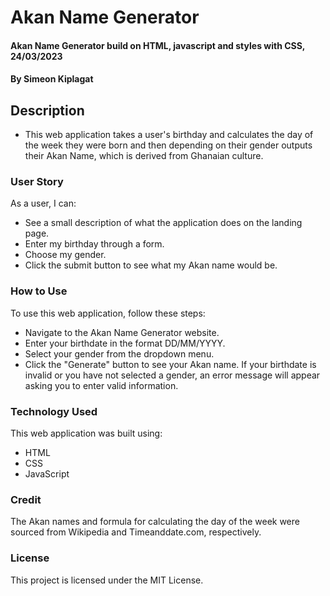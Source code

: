 # Akan Name Generator
#### Akan Name Generator build on HTML, javascript and styles with CSS, 24/03/2023
#### By **Simeon Kiplagat**
## Description
* This web application takes a user's birthday and calculates the day of the week they were born and then depending on their gender outputs their Akan Name, which is derived from Ghanaian culture.

### User Story
As a user, I can:
* See a small description of what the application does on the landing page.
* Enter my birthday through a form.
* Choose my gender.
* Click the submit button to see what my Akan name would be.
### How to Use
To use this web application, follow these steps:

* Navigate to the Akan Name Generator website.
* Enter your birthdate in the format DD/MM/YYYY.
* Select your gender from the dropdown menu.
* Click the "Generate" button to see your Akan name.
If your birthdate is invalid or you have not selected a gender, an error message will appear asking you to enter valid information.

### Technology Used
This web application was built using:

* HTML
* CSS
* JavaScript
### Credit
The Akan names and formula for calculating the day of the week were sourced from Wikipedia and Timeanddate.com, respectively.

### License
This project is licensed under the MIT License.